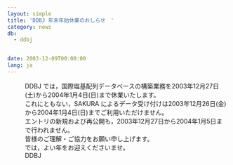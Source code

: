 ```yaml
---
layout: simple
title: 'DDBJ 年末年始休業のおしらせ　'
category: news
db:
  - ddbj


date: 2003-12-09T00:00:00
lang: ja
---
```


<dd>DDBJ では，国際塩基配列データベースの構築業務を2003年12月27日(土)から2004年1月4日(日)まで休業いたします。<br>これにともない，SAKURA によるデータ受け付けは2003年12月26日(金)から2004年1月4日(日)までご利用いただけません。<br>エントリの新規および再公開も，2003年12月27日から2004年1月5日まで行われません。<br>皆様のご理解・ご協力をお願い申し上げます。<br>では，よい年をお迎えくださいませ。<br>DDBJ</dd>
